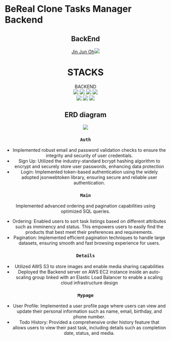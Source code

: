 # BeReal Clone Tasks Manager Backend


<div align="center">

<div align="center">

## BackEnd

<a href="https://github.com/jinjunoh">Jin Jun Oh<img src="https://img.shields.io/badge/github-181717?style=for-the-badge&logo=github&logoColor=white"></a>

</div>
  
<div align="center"><h1>STACKS</h1></div>

<div align="center">BACKEND</div>
<div align="center">
  <img src="https://img.shields.io/badge/node.js-339933?style=for-the-badge&logo=Node.js&logoColor=white">
  <img src="https://img.shields.io/badge/javascript-F7DF1E?style=for-the-badge&logo=javascript&logoColor=black"> 
  <img src="https://img.shields.io/badge/express-000000?style=for-the-badge&logo=express&logoColor=white">
  <img src="https://img.shields.io/badge/mysql-4479A1?style=for-the-badge&logo=mysql&logoColor=white"><br/>
  <img src="https://img.shields.io/badge/SQL-FFA500?style=for-the-badge&logo=sql&logoColor=white">
  <img src="https://img.shields.io/badge/AWS-232F3E?style=for-the-badge&logo=amazon-aws&logoColor=white">
  <img src="https://img.shields.io/badge/Docker-2496ED?style=for-the-badge&logo=docker&logoColor=white">
</div>

<h2>ERD diagram</h2>
<img src="https://github.com/jinjunoh/BeReal-Clone-Tasks-Manager-Backend/assets/db_diagram.png">

### `Auth`
- Implemented robust email and password validation checks to ensure the integrity and security of user credentials.<br/>
- Sign Up: Utilized the industry-standard bcrypt hashing algorithm to encrypt and securely store user passwords, enhancing data protection<br/>
- Login: Implemented token-based authentication using the widely adopted jsonwebtoken library, ensuring secure and reliable user authentication.<br/>

### `Main`
Implemented advanced ordering and pagination capabilities using optimized SQL queries.

- Ordering: Enabled users to sort task listings based on different attributes such as imminency and status. This empowers users to easily find the products that best meet their preferences and requirements.
- Pagination: Implemented efficient pagination techniques to handle large datasets, ensuring smooth and fast browsing experience for users. 

### `Details`
- Utilized AWS S3 to store images and enable media sharing capabilities
- Deployed the Backend server on AWS EC2 instance inside an auto-scaling group linked with an Elastic Load Balancer to enable a scaling cloud infrastructure design

### `Mypage`
- User Profile: Implemented a user profile page where users can view and update their personal information such as name, email, birthday, and phone number.
- Todo History: Provided a comprehensive order history feature that allows users to view their past task, including details such as completion date, status, and media.
